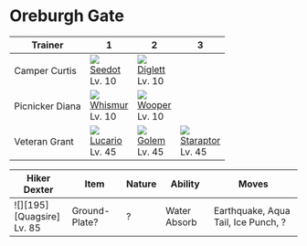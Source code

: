 # Oreburgh Gate

Trainer         | 1                                   | 2                                   | 3
---             | ---                                 | ---                                 | ---
Camper Curtis   | ![][273]<br> [Seedot]<br> Lv. 10    | ![][050]<br> [Diglett]<br> Lv. 10
Picnicker Diana | ![][293]<br> [Whismur]<br> Lv. 10   | ![][194]<br> [Wooper]<br> Lv. 10
Veteran Grant   | ![][448]<br> [Lucario]<br> Lv. 45   | ![][076]<br> [Golem]<br> Lv. 45     | ![][398]<br> [Staraptor]<br> Lv. 45

Hiker Dexter                        | Item          | Nature | Ability      | Moves
---                                 | ---           |    --- | ---          | ---
![][195]<br> [Quagsire]<br> Lv. 85  | Ground-Plate? |      ? | Water Absorb | Earthquake, Aqua Tail, Ice Punch, ?


[Diglett]: ../../pokemon_changes/050/
[Golem]: ../../pokemon_changes/076/
[Wooper]: ../../pokemon_changes/194/
[Seedot]: ../../pokemon_changes/273/
[Whismur]: ../../pokemon_changes/293/
[Staraptor]: ../../pokemon_changes/398/
[Lucario]: ../../pokemon_changes/448/
[050]: ../img/pokemon/050.png
[076]: ../img/pokemon/076.png
[194]: ../img/pokemon/194.png
[273]: ../img/pokemon/273.png
[293]: ../img/pokemon/293.png
[398]: ../img/pokemon/398.png
[448]: ../img/pokemon/448.png
